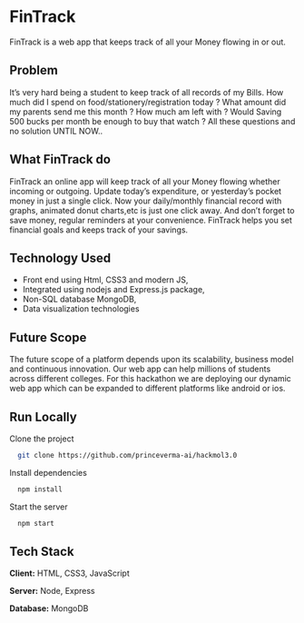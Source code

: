 
# FinTrack

FinTrack is a web app that keeps track of all your Money flowing in or out.



## Problem

It’s very hard being a student to keep track of all records of my Bills. How much did I spend on food/stationery/registration today ? What amount did my parents send me this month ? How much am left with ? Would Saving 500 bucks per month  be enough to buy that watch ? All these questions and no solution UNTIL NOW..



## What FinTrack do

FinTrack an online app will keep track of all your Money flowing whether incoming or outgoing. Update today’s expenditure, or yesterday’s pocket money in just a single click. Now your daily/monthly financial record with graphs, animated donut charts,etc is just one click away. And don’t forget to save money, regular reminders at your convenience.  FinTrack helps you set financial goals and keeps track of your savings.

## Technology Used

- Front end using Html, CSS3 and modern JS,
- Integrated using nodejs and Express.js package,
- Non-SQL database MongoDB,
- Data visualization technologies

## Future Scope

The future scope of a platform depends upon its scalability, business model and continuous innovation. Our web app can help millions of students across different colleges. For this hackathon we are deploying our dynamic web app which can be expanded to different platforms like android or ios.


## Run Locally

Clone the project

```bash
  git clone https://github.com/princeverma-ai/hackmol3.0
```

Install dependencies

```bash
  npm install
```

Start the server

```bash
  npm start
```


## Tech Stack

**Client:** HTML, CSS3, JavaScript

**Server:** Node, Express

**Database:** MongoDB


